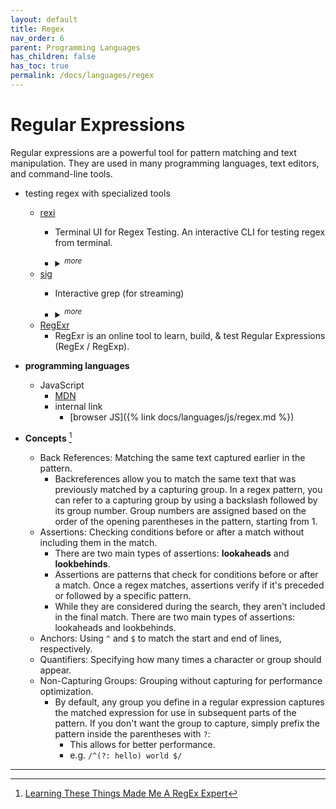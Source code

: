 ```yaml
---
layout: default
title: Regex
nav_order: 6
parent: Programming Languages
has_children: false
has_toc: true
permalink: /docs/languages/regex
---
```


# Regular Expressions

Regular expressions are a powerful tool for pattern matching and text manipulation. They are used in many programming languages, text editors, and command-line tools.

- testing regex with specialized tools
  - [rexi](https://github.com/royreznik/rexi)
    - Terminal UI for Regex Testing. An interactive CLI for testing regex from terminal.
    - <details markdown="block"><summary><sup><i>more</i></sup></summary>

      ```sh
      # installation
      pip3 install rexi
      # usage
      cat /etc/hosts | rexi
      ```
      </details>
  - [sig](https://github.com/ynqa/sig)
    - Interactive grep (for streaming)
    - <details markdown="block"><summary><sup><i>more</i></sup></summary>
      
      `sig` is an interactive grep tool designed for streaming data. It offers
      real-time search updates as data streams in, making it easy to navigate
      large amounts of dynamic data.

      ```sh
      brew install ynqa/tap/sigrs
      ```
      
      ```sh
      # press `<ctrl-f>` to enter Archived mode
      curl https://raw.githubusercontent.com/ynqa/sig/0db6dda7ddc6e9b9197e0d249e3f31e73b3d0d50/README.md |& sig
      # press `<ctrl-f>` to enter Archived mode
      sig --cmd "curl https://raw.githubusercontent.com/ynqa/sig/0db6dda7ddc6e9b9197e0d249e3f31e73b3d0d50/README.md"
      # archived mode
      sig -a --cmd "ls -la"
      ls -la |& sig -a
      ```
       
      This tool also features keyboard shortcuts, an archived mode for dealing
      with backwards searching issues related to piping processes. In archived
      mode, `sig` saves the latest N entries and allows searching through them
      based on given key inputs. This mode also enables users to search through
      static data, such as files.
        
      `sig` works best when used in environments where data is streamed, such as
      the output of kubernetes logs or the output of websocket data.
      </details>
  - [RegExr](https://regexr.com/)
    - RegExr is an online tool to learn, build, & test Regular Expressions (RegEx / RegExp).
- **programming languages**
  - JavaScript
    - [MDN](https://developer.mozilla.org/en-US/docs/Web/JavaScript/Guide/Regular_Expressions)
    - internal link
      - [browser JS]({% link docs/languages/js/regex.md %})

- **Concepts** [^1]
  - Back References: Matching the same text captured earlier in the pattern.
    - Backreferences allow you to match the same text that was previously matched by a capturing group. In a regex pattern, you can refer to a capturing group by using a backslash followed by its group number. Group numbers are assigned based on the order of the opening parentheses in the pattern, starting from 1.
  - Assertions: Checking conditions before or after a match without including them in the match.
    - There are two main types of assertions: **lookaheads** and **lookbehinds**.
    - Assertions are patterns that check for conditions before or after a match. Once a regex matches, assertions verify if it's preceded or followed by a specific pattern.
    - While they are considered during the search, they aren't included in the final match. There are two main types of assertions: lookaheads and lookbehinds.
  - Anchors: Using `^` and `$` to match the start and end of lines, respectively.
  - Quantifiers: Specifying how many times a character or group should appear.
  - Non-Capturing Groups: Grouping without capturing for performance optimization.
    - By default, any group you define in a regular expression captures the matched expression for use in subsequent parts of the pattern. If you don't want the group to capture, simply prefix the pattern inside the parentheses with `?`:
      - This allows for better performance.
      - e.g. `/^(?: hello) world $/`

----

[^1]: [Learning These Things Made Me A RegEx Expert](https://levelup.gitconnected.com/learning-these-things-made-me-a-regex-expert-7385e95886b7)
